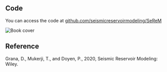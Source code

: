 ## Code
You can access the code at
<a href="https://github.com/seismicreservoirmodeling/SeReM"> github.com/seismicreservoirmodeling/SeReM </a>

<img src="Cover.jpg" alt="Book cover">

## Reference

Grana, D., Mukerji, T., and Doyen, P., 2020, Seismic Reservoir Modeling: Wiley. 
